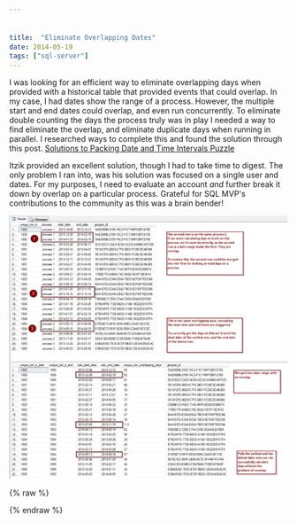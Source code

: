 ```yaml
---


title:  "Eliminate Overlapping Dates"
date: 2014-05-19
tags: ["sql-server"]
---
```


I was looking for an efficient way to eliminate overlapping days when provided with a historical table that provided events that could overlap. In my case, I had dates show the range of a process. However, the multiple start and end dates could overlap, and even run concurrently. To eliminate double counting the days the process truly was in play I needed a way to find eliminate the overlap, and eliminate duplicate days when running in parallel. I researched ways to complete this and found the solution through this post. [Solutions to Packing Date and Time Intervals Puzzle ](http://sqlmag.com/blog/solutions-packing-date-and-time-intervals-puzzle)

Itzik provided an excellent solution, though I had to take time to digest. The only problem I ran into, was his solution was focused on a single user and dates. For my purposes, I need to evaluate an account _and_ further break it down by overlap on a particular process. Grateful for SQL MVP's contributions to the community as this was a brain bender!

![Example of Problem and Solution with Overlapping Dates](/assets/img/Eliminate_Overlapping_Dates_ogww1m.png)

{% raw %}
 <script src="https://gist.github.com/sheldonhull/8c7235ecb75bb91833e1.js"></script>
{% endraw %}
